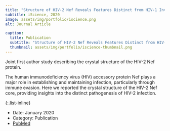 ```yaml
---
title: "Structure of HIV-2 Nef Reveals Features Distinct from HIV-1 Involved in Immune Regulation"
subtitle: iScience, 2020
image: assets/img/portfolio/iscience.png
alt: Journal Article

caption:
  title: Publication
  subtitle: "Structure of HIV-2 Nef Reveals Features Distinct from HIV-1 Involved in Immune&nbsp;Regulation"
  thumbnail: assets/img/portfolio/iscience-thumbnail.png
---
```

Joint first author study describing the crystal structure of the HIV-2 Nef protein.<br>

The human immunodeficiency virus (HIV) accessory protein Nef plays a major role in establishing and 
maintaining infection, particularly through immune evasion. Here we reported the crystal structure of 
the HIV-2 Nef core, providing insights into the distinct pathogenesis of HIV-2 infection.

{:.list-inline}
- Date: January 2020
- Category: Publication
- <a href="https://pubmed.ncbi.nlm.nih.gov/31927483/" target="_blank">PubMed</a>

